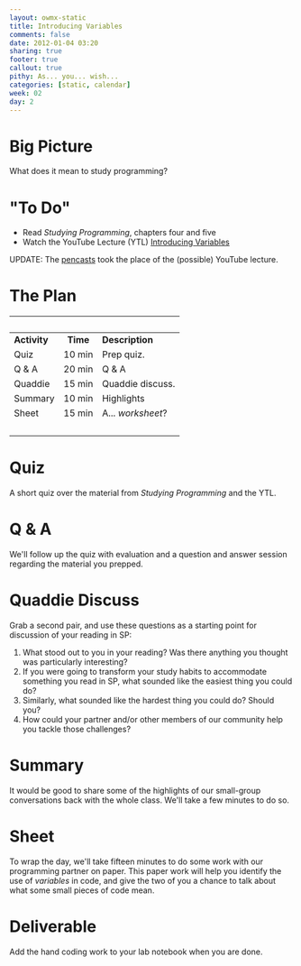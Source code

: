 ```yaml
---
layout: owmx-static
title: Introducing Variables
comments: false
date: 2012-01-04 03:20
sharing: true
footer: true
callout: true
pithy: As... you... wish...
categories: [static, calendar]
week: 02
day: 2
---
```


# Big Picture
What does it mean to study programming?

# "To Do"
* Read *Studying Programming*, chapters four and five
* Watch the YouTube Lecture (YTL) [Introducing Variables](http://icanhascheezburger.files.wordpress.com/2011/07/funny-pictures-you-will-take-me-to-jabba-now.jpg)

UPDATE: The [pencasts](../resources/resources.html) took the place of the (possible) YouTube lecture.

# The Plan

&nbsp; |&nbsp; | &nbsp;
 :-- | :--: | :--
 **Activity** | **Time** | **Description**
Quiz | 10 min | Prep quiz.
Q & A | 20 min | Q & A
Quaddie | 15 min | Quaddie discuss.
Summary | 10 min | Highlights
Sheet | 15 min | A... *worksheet*?
&nbsp;|&nbsp; |  &nbsp;

# Quiz
A short quiz over the material from *Studying Programming* and the YTL.

# Q & A 
We'll follow up the quiz with evaluation and a question and answer session regarding the material you prepped.

# Quaddie Discuss
Grab a second pair, and use these questions as a starting point for discussion of your reading in SP:

1. What stood out to you in your reading? Was there anything you thought was particularly interesting?
1. If you were going to transform your study habits to accommodate something you read in SP, what sounded like the easiest thing you could do?
1. Similarly, what sounded like the hardest thing you could do? Should you?
1. How could your partner and/or other members of our community help you tackle those challenges?

# Summary
It would be good to share some of the highlights of our small-group conversations back with the whole class. We'll take a few minutes to do so.

# Sheet
To wrap the day, we'll take fifteen minutes to do some work with our programming partner on paper. This paper work will help you identify the use of *variables* in code, and give the two of you a chance to talk about what some small pieces of code mean.

# Deliverable

Add the hand coding work to your lab notebook when you are done.